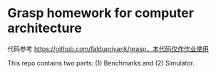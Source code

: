 # Grasp homework for computer architecture
代码参考 https://github.com/faldupriyank/grasp，本代码仅作作业使用

This repo contains two parts: (1) Benchmarks and (2) Simulator.
